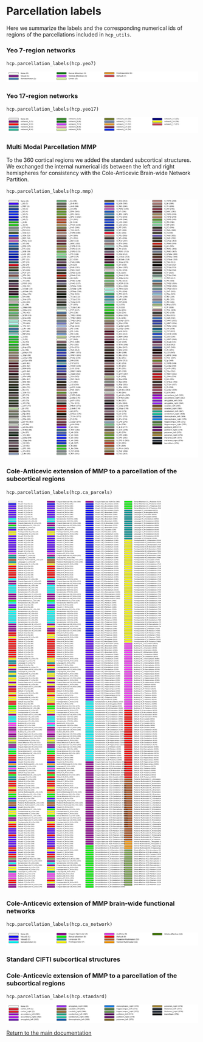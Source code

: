 # Parcellation labels

Here we summarize the labels and the corresponding numerical ids of regions of the parcellations included in `hcp_utils`.

### Yeo 7-region networks

```
hcp.parcellation_labels(hcp.yeo7)
```

![yeo-7 parcellation labels](images/yeo7.png)


### Yeo 17-region networks

```
hcp.parcellation_labels(hcp.yeo17)
```

![yeo-17 parcellation labels](images/yeo17.png)


### Multi Modal Parcellation MMP

To the 360 cortical regions we added the standard subcortical structures.
We exchanged the internal numerical ids between the left and right hemispheres for consistency with the Cole-Anticevic Brain-wide Network Partition. 

```
hcp.parcellation_labels(hcp.mmp)
```

![mmp parcellation labels](images/mmp.png)

### Cole-Anticevic extension of MMP to a parcellation of the subcortical regions

```
hcp.parcellation_labels(hcp.ca_parcels)
```

![ca_parcels parcellation labels](images/ca_parcels.png)


### Cole-Anticevic extension of MMP brain-wide functional networks

```
hcp.parcellation_labels(hcp.ca_network)
```

![ca_network parcellation labels](images/ca_network.png)


### Standard CIFTI subcortical structures

### Cole-Anticevic extension of MMP to a parcellation of the subcortical regions

```
hcp.parcellation_labels(hcp.standard)
```

![standard parcellation labels](images/standard.png)


[Return to the main documentation](index.html)


